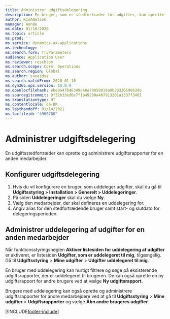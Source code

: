 ```yaml
---
title: Administrer udgiftsdelegering
description: En bruger, som er stedfortræder for udgifter, kan oprette og administrere udgiftsrapporter for en anden medarbejder i organisationen.
author: KimANelson
manager: AnnBe
ms.date: 01/10/2020
ms.topic: article
ms.prod: ''
ms.service: dynamics-ax-applications
ms.technology: ''
ms.search.form: TrvParameters
audience: Application User
ms.reviewer: roschlom
ms.search.scope: Core, Operations
ms.search.region: Global
ms.author: suvaidya
ms.search.validFrom: 2020-01-10
ms.dyn365.ops.version: 10.0.9
ms.openlocfilehash: ebe9a47b463498e8e79058019a0b28320590639b
ms.sourcegitcommit: 9f31b33ed6e7f1b49200a407913201a1337f3401
ms.translationtype: HT
ms.contentlocale: da-DK
ms.lasthandoff: 01/14/2021
ms.locfileid: "4960780"
---
```

# <a name="manage-expense-delegation"></a>Administrer udgiftsdelegering

En udgiftsstedfortræder kan oprette og administrere udgiftsrapporter for en anden medarbejder.

## <a name="configure-expense-delegation"></a>Konfigurer udgiftsdelegering

1. Hvis du vil konfigurere en bruger, som uddeleger udgifter, skal du gå til **Udgiftsstyring > Installation > Generelt > Uddelegeringer**.
2. På siden **Uddelegeringer** skal du vælge **Ny**.
3. Vælg den medarbejder, der skal defineres en uddelegering for. 
4. Angiv alias for den stedfortrædende bruger samt start- og slutdato for delegeringsperioden.

## <a name="manage-expense-delegation-for-another-employee"></a>Administrer uddelegering af udgifter for en anden medarbejder

Når funktionsstyringsnøglen **Aktiver listesiden for uddelegering af udgifter** er aktiveret, er listesiden **Udgifter, som er uddelegeret til mig**, tilgængelig. Gå til **Udgiftsstyring** > **Mine udgifter** > **Udgifter uddelegeret til mig**.

En bruger med uddelegering kan hurtigt filtrere og søge på eksisterende udgiftsrapporter, der er uddelegeret til brugeren. De kan også oprette en ny udgiftsrapport for andre brugere ved at vælge **Ny udgiftsrapport**.

Brugere med uddelegering kan også oprette og administrere udgiftsrapporter for andre medarbejdere ved at gå til **Udgiftsstyring** > **Mine udgifter** > **Udgiftsrapporter** og vælge **Åbn andre brugeres udgifter**.


[!INCLUDE[footer-include](../includes/footer-banner.md)]